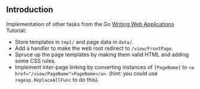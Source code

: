 ## Introduction

Implementation of other tasks from the Go [Writing Web Applications](https://go.dev/doc/articles/wiki/)
Tutorial:

* Store templates in `tmpl/` and page data in `data/`.
* Add a handler to make the web root redirect to `/view/FrontPage`.
* Spruce up the page templates by making them valid HTML and adding some CSS rules.
* Implement inter-page linking by converting instances of `[PageName]` to
`<a href="/view/PageName">PageName</a>`. (hint: you could use `regexp.ReplaceAllFunc` to do this).

